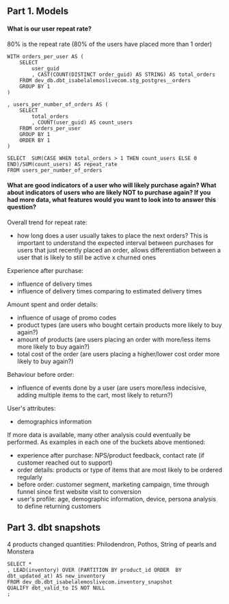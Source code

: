 ## Part 1. Models
#### What is our user repeat rate?
80% is the repeat rate (80% of the users have placed more than 1 order)

```
WITH orders_per_user AS (
    SELECT
        user_guid
        , CAST(COUNT(DISTINCT order_guid) AS STRING) AS total_orders
    FROM dev_db.dbt_isabelalemoslivecom.stg_postgres__orders
    GROUP BY 1
)

, users_per_number_of_orders AS (
    SELECT 
        total_orders
        , COUNT(user_guid) AS count_users
    FROM orders_per_user
    GROUP BY 1
    ORDER BY 1
)

SELECT  SUM(CASE WHEN total_orders > 1 THEN count_users ELSE 0 END)/SUM(count_users) AS repeat_rate
FROM users_per_number_of_orders
```

#### What are good indicators of a user who will likely purchase again? What about indicators of users who are likely NOT to purchase again? If you had more data, what features would you want to look into to answer this question?

Overall trend for repeat rate:
- how long does a user usually takes to place the next orders? This is important to understand the expected interval between purchases for users that just recently placed an order, allows differentiation between a user that is likely to still be active x churned ones

Experience after purchase:
- influence of delivery times
- influence of delivery times comparing to estimated delivery times

Amount spent and order details:
- influence of usage of promo codes
- product types (are users who bought certain products more likely to buy again?)
- amount of products (are users placing an order with more/less items more likely to buy again?)
- total cost of the order (are users placing a higher/lower cost order more likely to buy again?)

Behaviour before order:
- influence of events done by a user (are users more/less indecisive, adding multiple items to the cart, most likely to return?)

User's attributes:
- demographics information

If more data is available, many other analysis could eventually be performed. As examples in each one of the buckets above mentioned:
- experience after purchase: NPS/product feedback, contact rate (if customer reached out to support)
- order details: products or type of items that are most likely to be ordered regularly
- before order: customer segment, marketing campaign, time through funnel since first website visit to conversion
- user's profile: age, demographic information, device, persona analysis to define returning customers





## Part 3. dbt snapshots
4 products changed quantities: Philodendron, Pothos, String of pearls and Monstera

```
SELECT *
, LEAD(inventory) OVER (PARTITION BY product_id ORDER  BY dbt_updated_at) AS new_inventory
FROM dev_db.dbt_isabelalemoslivecom.inventory_snapshot
QUALIFY dbt_valid_to IS NOT NULL
;
```
